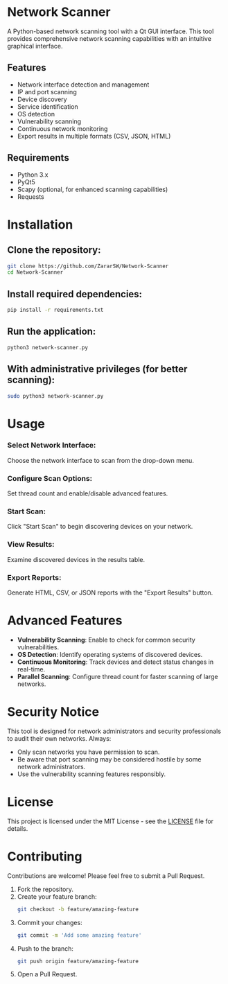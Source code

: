 # Network Scanner

A Python-based network scanning tool with a Qt GUI interface. This tool provides comprehensive network scanning capabilities with an intuitive graphical interface.

## Features

- Network interface detection and management
- IP and port scanning
- Device discovery
- Service identification
- OS detection
- Vulnerability scanning
- Continuous network monitoring
- Export results in multiple formats (CSV, JSON, HTML)

## Requirements

- Python 3.x
- PyQt5
- Scapy (optional, for enhanced scanning capabilities)
- Requests

# Installation

## Clone the repository:
```sh
git clone https://github.com/ZararSW/Network-Scanner
cd Network-Scanner
```

## Install required dependencies:
```sh
pip install -r requirements.txt
```

## Run the application:
```sh
python3 network-scanner.py
```
## With administrative privileges (for better scanning):
```sh
sudo python3 network-scanner.py
```

# Usage

### Select Network Interface:
Choose the network interface to scan from the drop-down menu.

### Configure Scan Options:
Set thread count and enable/disable advanced features.

### Start Scan:
Click "Start Scan" to begin discovering devices on your network.

### View Results:
Examine discovered devices in the results table.

### Export Reports:
Generate HTML, CSV, or JSON reports with the "Export Results" button.

# Advanced Features

- **Vulnerability Scanning**: Enable to check for common security vulnerabilities.
- **OS Detection**: Identify operating systems of discovered devices.
- **Continuous Monitoring**: Track devices and detect status changes in real-time.
- **Parallel Scanning**: Configure thread count for faster scanning of large networks.

# Security Notice

This tool is designed for network administrators and security professionals to audit their own networks. Always:

- Only scan networks you have permission to scan.
- Be aware that port scanning may be considered hostile by some network administrators.
- Use the vulnerability scanning features responsibly.

# License

This project is licensed under the MIT License - see the [LICENSE](LICENSE) file for details.

# Contributing

Contributions are welcome! Please feel free to submit a Pull Request.

1. Fork the repository.
2. Create your feature branch:
   ```sh
   git checkout -b feature/amazing-feature
   ```
3. Commit your changes:
   ```sh
   git commit -m 'Add some amazing feature'
   ```
4. Push to the branch:
   ```sh
   git push origin feature/amazing-feature
   ```
5. Open a Pull Request.
